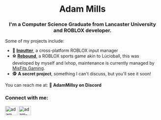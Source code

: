 <h1 align="center">Adam Mills</h1>
<h3 align="center">I'm a Computer Science Graduate from Lancaster University and ROBLOX developer. </h3>

Some of my projects include:
- 🔭 **[Inputter](https://github.com/AdamMillsy/Inputter)**, a cross-platform ROBLOX input manager
- ⚽ **[Rebound](https://www.roblox.com/games/15298297809/STYLES-REBOUND)**, a ROBLOX sports game akin to Lúcioball, this was developed by myself and lxhop, maintenance is currently managed by [MisFits Gaming](https://misfitsgaming.gg/).
- 🕵️ **A secret project**, something I can't discuss, but you'll see it soon!

You can reach me at:
👾 **AdamMillsy on Discord**

<h3 align="left">Connect with me:</h3>
<p align="left">
<a href="https://twitter.com/adam_millsy" target="blank"><img align="center" src="https://raw.githubusercontent.com/rahuldkjain/github-profile-readme-generator/master/src/images/icons/Social/twitter.svg" alt="adam_millsy" height="30" width="40" /></a>
<a href="https://linkedin.com/in/adam-d-mills" target="blank"><img align="center" src="https://raw.githubusercontent.com/rahuldkjain/github-profile-readme-generator/master/src/images/icons/Social/linked-in-alt.svg" alt="adam-d-mills" height="30" width="40" /></a>
</p>
